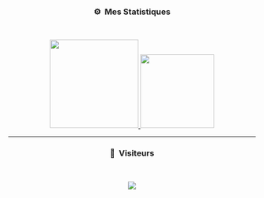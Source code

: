 ### <p align="center">⚙️ &nbsp;Mes Statistiques</p>
<br>
<p align="center">
<a href="https://github.com/Valha1337">
  <img height="180em" src="https://github-readme-stats-eight-theta.vercel.app/api?username=Valha1337&show_icons=true&theme=omni&include_all_commits=true&locale=fr"/>
  <img height="150em" src="https://github-readme-stats-eight-theta.vercel.app/api/top-langs/?username=Valha1337&layout=compact&langs_count=8&theme=omni&locale=fr"/>
</a>
  
</p>

-----

### <p align="center">👀 &nbsp;Visiteurs</p>
<br>
<p align="center">
  <img src="https://profile-counter.glitch.me/Valha1337/count.svg" />
</p>

